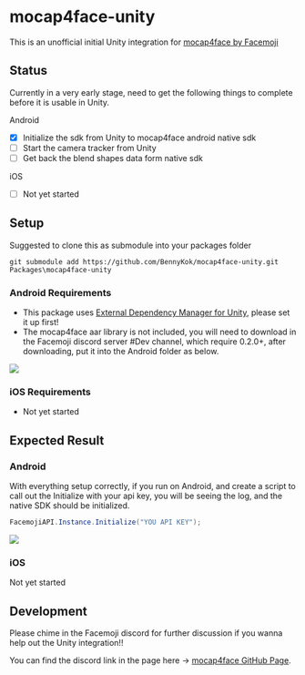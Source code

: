# mocap4face-unity 
This is an unofficial initial Unity integration for [mocap4face by Facemoji](https://github.com/facemoji/mocap4face)

## Status

Currently in a very early stage, need to get the following things to complete before it is usable in Unity.

Android
- [x] Initialize the sdk from Unity to mocap4face android native sdk
- [ ] Start the camera tracker from Unity
- [ ] Get back the blend shapes data form native sdk

iOS
- [ ] Not yet started

## Setup

Suggested to clone this as submodule into your packages folder


```
git submodule add https://github.com/BennyKok/mocap4face-unity.git Packages\mocap4face-unity 
```

### Android Requirements
- This package uses [External Dependency Manager for Unity](https://github.com/googlesamples/unity-jar-resolver), please set it up first!
- The mocap4face aar library is not included, you will need to download in the Facemoji discord server #Dev channel, which require 0.2.0+, after downloading, put it into the Android folder as below.

![](.screenshots/2021-11-18-23-26-52.png)




### iOS Requirements
- Not yet started

## Expected Result

### Android
With everything setup correctly, if you run on Android, and create a script to call out the Initialize with your api key, you will be seeing the log, and the native SDK should be initialized.
```csharp
FacemojiAPI.Instance.Initialize("YOU API KEY");
```
![](.screenshots/2021-11-18-233537.png)

### iOS
Not yet started



## Development

Please chime in the Facemoji discord for further discussion if you wanna help out the Unity integration!!

You can find the discord link in the page here -> [mocap4face GitHub Page](https://github.com/facemoji/mocap4face).
